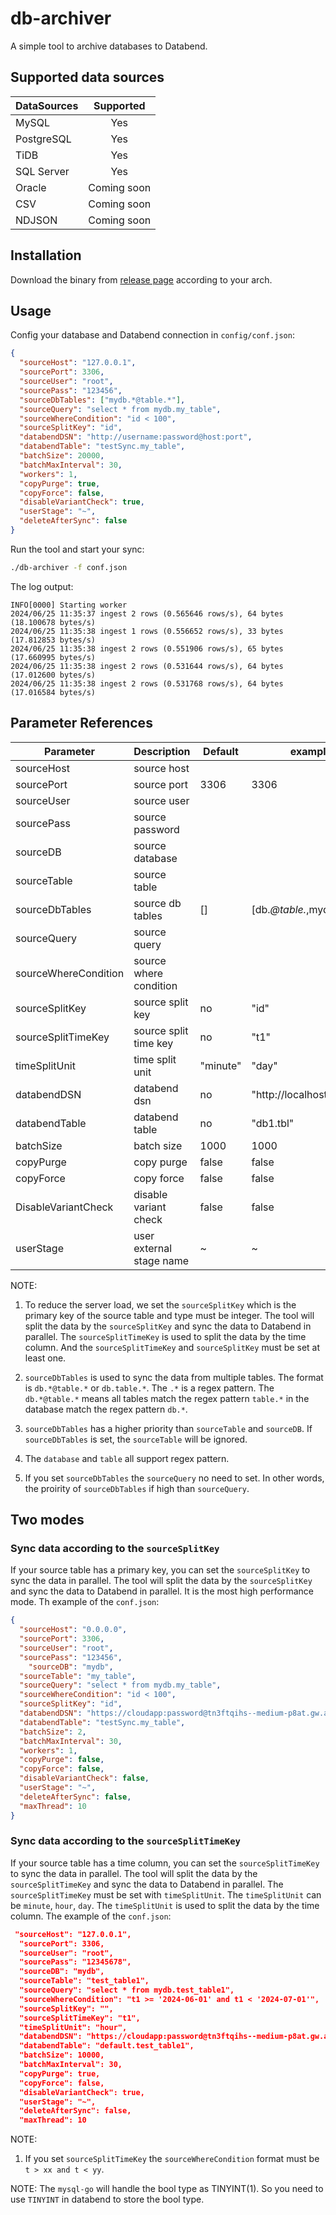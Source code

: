 # db-archiver
A simple tool to archive databases to Databend.

## Supported data sources
| DataSources |  Supported  |
|:------------|:-----------:|
| MySQL       |     Yes     |
| PostgreSQL  |     Yes     |
| TiDB        |     Yes     |
| SQL Server  |     Yes     |
| Oracle      | Coming soon |
| CSV         | Coming soon |
| NDJSON      | Coming soon |


## Installation
Download the binary from [release page](https://github.com/databendcloud/db-archiver/releases) according to your arch.

## Usage

Config your database and Databend connection in `config/conf.json`:
```json
{
  "sourceHost": "127.0.0.1",
  "sourcePort": 3306,
  "sourceUser": "root",
  "sourcePass": "123456",
  "sourceDbTables": ["mydb.*@table.*"],
  "sourceQuery": "select * from mydb.my_table",
  "sourceWhereCondition": "id < 100",
  "sourceSplitKey": "id",
  "databendDSN": "http://username:password@host:port",
  "databendTable": "testSync.my_table",
  "batchSize": 20000,
  "batchMaxInterval": 30,
  "workers": 1,
  "copyPurge": true,
  "copyForce": false,
  "disableVariantCheck": true,
  "userStage": "~",
  "deleteAfterSync": false
}

```

Run the tool and start your sync:
```bash
./db-archiver -f conf.json
```

The log output:
```
INFO[0000] Starting worker              
2024/06/25 11:35:37 ingest 2 rows (0.565646 rows/s), 64 bytes (18.100678 bytes/s)
2024/06/25 11:35:38 ingest 1 rows (0.556652 rows/s), 33 bytes (17.812853 bytes/s)
2024/06/25 11:35:38 ingest 2 rows (0.551906 rows/s), 65 bytes (17.660995 bytes/s)
2024/06/25 11:35:38 ingest 2 rows (0.531644 rows/s), 64 bytes (17.012600 bytes/s)
2024/06/25 11:35:38 ingest 2 rows (0.531768 rows/s), 64 bytes (17.016584 bytes/s)
```


## Parameter References
| Parameter            | Description              | Default  | example                       | required |
|----------------------|--------------------------|----------|-------------------------------|----------|
| sourceHost           | source host              |          |                               | true     |
| sourcePort           | source port              | 3306     | 3306                          | true     |
| sourceUser           | source user              |          |                               | true     |
| sourcePass           | source password          |          |                               | true     |
| sourceDB             | source database          |          |                               | false     |
| sourceTable          | source table             |          |                               | false     |
| sourceDbTables       | source db tables         | []       | [db.*@table.*,mydb.*.table.*] | false    |
| sourceQuery          | source query             |          |                               | false     |
| sourceWhereCondition | source where condition   |          |                               | false    |
| sourceSplitKey       | source split key         | no       | "id"                          | false    |
| sourceSplitTimeKey   | source split time key    | no       | "t1"                          | false    |
| timeSplitUnit        | time split unit          | "minute" | "day"                         | false    |
| databendDSN          | databend dsn             | no       | "http://localhost:8000"       | true     |
| databendTable        | databend table           | no       | "db1.tbl"                     | true     |
| batchSize            | batch size               | 1000     | 1000                          | false    |
| copyPurge            | copy purge               | false    | false                         | false    |
| copyForce            | copy force               | false    | false                         | false    |
| DisableVariantCheck  | disable variant check    | false    | false                         | false    |
| userStage            | user external stage name | ~        | ~                             | false    |

NOTE: 

1. To reduce the server load, we set the `sourceSplitKey` which is the primary key of the source table and type must be integer. The tool will split the data by the `sourceSplitKey` and sync the data to Databend in parallel.
The `sourceSplitTimeKey` is used to split the data by the time column. And the `sourceSplitTimeKey` and `sourceSplitKey` must be set at least one.

2. `sourceDbTables` is used to sync the data from multiple tables. The format is `db.*@table.*` or `db.table.*`. The `.*` is a regex pattern. The `db.*@table.*` means all tables match the regex pattern `table.*` in the database match the regex pattern `db.*`.
  
3. `sourceDbTables` has a higher priority than `sourceTable` and `sourceDB`. If `sourceDbTables` is set, the `sourceTable` will be ignored.
  
4. The `database` and `table` all support regex pattern.
 
5. If you set `sourceDbTables` the `sourceQuery` no need to set. In other words, the proirity of `sourceDbTables` if high than `sourceQuery`.


## Two modes
### Sync data according to the `sourceSplitKey`
If your source table has a primary key, you can set the `sourceSplitKey` to sync the data in parallel. The tool will split the data by the `sourceSplitKey` and sync the data to Databend in parallel.
It is the most high performance mode.
Th example of the `conf.json`:
```json
{
  "sourceHost": "0.0.0.0",
  "sourcePort": 3306,
  "sourceUser": "root",
  "sourcePass": "123456",
    "sourceDB": "mydb",
  "sourceTable": "my_table",
  "sourceQuery": "select * from mydb.my_table",
  "sourceWhereCondition": "id < 100",
  "sourceSplitKey": "id",
  "databendDSN": "https://cloudapp:password@tn3ftqihs--medium-p8at.gw.aws-us-east-2.default.databend.com:443",
  "databendTable": "testSync.my_table",
  "batchSize": 2,
  "batchMaxInterval": 30,
  "workers": 1,
  "copyPurge": false,
  "copyForce": false,
  "disableVariantCheck": false,
  "userStage": "~",
  "deleteAfterSync": false,
  "maxThread": 10
}
```

### Sync data according to the `sourceSplitTimeKey`
If your source table has a time column, you can set the `sourceSplitTimeKey` to sync the data in parallel. The tool will split the data by the `sourceSplitTimeKey` and sync the data to Databend in parallel.
The `sourceSplitTimeKey` must be set with `timeSplitUnit`. The `timeSplitUnit` can be `minute`, `hour`, `day`. The `timeSplitUnit` is used to split the data by the time column.
The example of the `conf.json`:
```json
 "sourceHost": "127.0.0.1",
  "sourcePort": 3306,
  "sourceUser": "root",
  "sourcePass": "12345678",
  "sourceDB": "mydb",
  "sourceTable": "test_table1",
  "sourceQuery": "select * from mydb.test_table1",
  "sourceWhereCondition": "t1 >= '2024-06-01' and t1 < '2024-07-01'",
  "sourceSplitKey": "",
  "sourceSplitTimeKey": "t1",
  "timeSplitUnit": "hour",
  "databendDSN": "https://cloudapp:password@tn3ftqihs--medium-p8at.gw.aws-us-east-2.default.databend.com:443",
  "databendTable": "default.test_table1",
  "batchSize": 10000,
  "batchMaxInterval": 30,
  "copyPurge": true,
  "copyForce": false,
  "disableVariantCheck": true,
  "userStage": "~",
  "deleteAfterSync": false,
  "maxThread": 10
```
NOTE:

1. If you set `sourceSplitTimeKey` the `sourceWhereCondition` format must be `t > xx and t < yy`.


NOTE: The `mysql-go` will handle the bool type as TINYINT(1). So you need to use `TINYINT` in databend to store the bool type.
